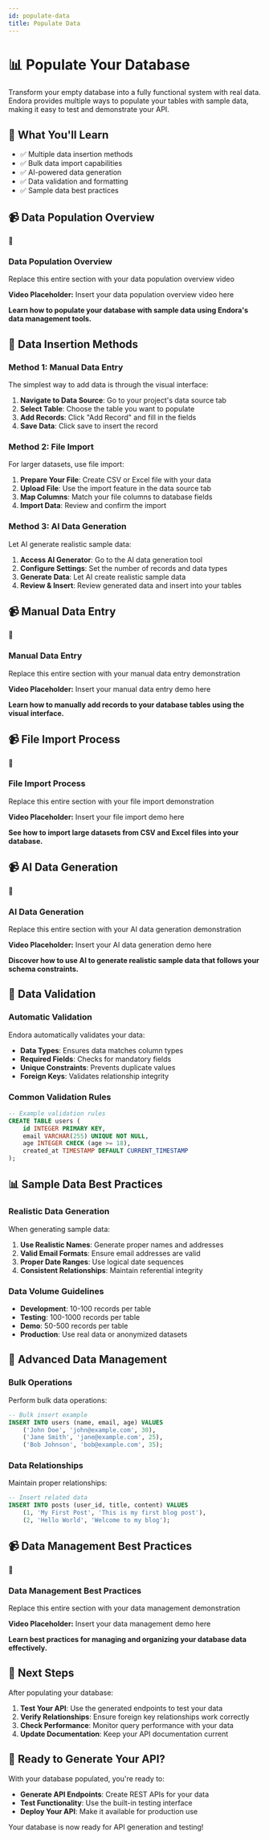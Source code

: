 ```yaml
---
id: populate-data
title: Populate Data
---
```


# 📊 Populate Your Database

Transform your empty database into a fully functional system with real data. Endora provides multiple ways to populate your tables with sample data, making it easy to test and demonstrate your API.

## 🎯 What You'll Learn

- ✅ Multiple data insertion methods
- ✅ Bulk data import capabilities
- ✅ AI-powered data generation
- ✅ Data validation and formatting
- ✅ Sample data best practices

## 📹 Data Population Overview

<div style={{
  background: '#f8f9fa',
  border: '2px dashed #dee2e6',
  borderRadius: '8px',
  padding: '40px',
  margin: '20px 0',
  textAlign: 'center',
  minHeight: '300px',
  display: 'flex',
  flexDirection: 'column',
  justifyContent: 'center',
  alignItems: 'center'
}}>
  <div style={{fontSize: '48px', marginBottom: '20px'}}>🎥</div>
  <h3 style={{color: '#495057', marginBottom: '15px'}}>Data Population Overview</h3>
  <p style={{color: '#6c757d', marginBottom: '20px'}}>Replace this entire section with your data population overview video</p>
  <div style={{
    background: '#e9ecef',
    padding: '20px',
    borderRadius: '4px',
    color: '#495057',
    fontSize: '14px'
  }}>
    <strong>Video Placeholder:</strong> Insert your data population overview video here
  </div>
</div>

**Learn how to populate your database with sample data using Endora's data management tools.**

## 🚀 Data Insertion Methods

### Method 1: Manual Data Entry

The simplest way to add data is through the visual interface:

1. **Navigate to Data Source**: Go to your project's data source tab
2. **Select Table**: Choose the table you want to populate
3. **Add Records**: Click "Add Record" and fill in the fields
4. **Save Data**: Click save to insert the record

### Method 2: File Import

For larger datasets, use file import:

1. **Prepare Your File**: Create CSV or Excel file with your data
2. **Upload File**: Use the import feature in the data source tab
3. **Map Columns**: Match your file columns to database fields
4. **Import Data**: Review and confirm the import

### Method 3: AI Data Generation

Let AI generate realistic sample data:

1. **Access AI Generator**: Go to the AI data generation tool
2. **Configure Settings**: Set the number of records and data types
3. **Generate Data**: Let AI create realistic sample data
4. **Review & Insert**: Review generated data and insert into your tables

## 📹 Manual Data Entry

<div style={{
  background: '#f8f9fa',
  border: '2px dashed #dee2e6',
  borderRadius: '8px',
  padding: '40px',
  margin: '20px 0',
  textAlign: 'center',
  minHeight: '300px',
  display: 'flex',
  flexDirection: 'column',
  justifyContent: 'center',
  alignItems: 'center'
}}>
  <div style={{fontSize: '48px', marginBottom: '20px'}}>🎥</div>
  <h3 style={{color: '#495057', marginBottom: '15px'}}>Manual Data Entry</h3>
  <p style={{color: '#6c757d', marginBottom: '20px'}}>Replace this entire section with your manual data entry demonstration</p>
  <div style={{
    background: '#e9ecef',
    padding: '20px',
    borderRadius: '4px',
    color: '#495057',
    fontSize: '14px'
  }}>
    <strong>Video Placeholder:</strong> Insert your manual data entry demo here
  </div>
</div>

**Learn how to manually add records to your database tables using the visual interface.**

## 📹 File Import Process

<div style={{
  background: '#f8f9fa',
  border: '2px dashed #dee2e6',
  borderRadius: '8px',
  padding: '40px',
  margin: '20px 0',
  textAlign: 'center',
  minHeight: '300px',
  display: 'flex',
  flexDirection: 'column',
  justifyContent: 'center',
  alignItems: 'center'
}}>
  <div style={{fontSize: '48px', marginBottom: '20px'}}>🎥</div>
  <h3 style={{color: '#495057', marginBottom: '15px'}}>File Import Process</h3>
  <p style={{color: '#6c757d', marginBottom: '20px'}}>Replace this entire section with your file import demonstration</p>
  <div style={{
    background: '#e9ecef',
    padding: '20px',
    borderRadius: '4px',
    color: '#495057',
    fontSize: '14px'
  }}>
    <strong>Video Placeholder:</strong> Insert your file import demo here
  </div>
</div>

**See how to import large datasets from CSV and Excel files into your database.**

## 📹 AI Data Generation

<div style={{
  background: '#f8f9fa',
  border: '2px dashed #dee2e6',
  borderRadius: '8px',
  padding: '40px',
  margin: '20px 0',
  textAlign: 'center',
  minHeight: '300px',
  display: 'flex',
  flexDirection: 'column',
  justifyContent: 'center',
  alignItems: 'center'
}}>
  <div style={{fontSize: '48px', marginBottom: '20px'}}>🎥</div>
  <h3 style={{color: '#495057', marginBottom: '15px'}}>AI Data Generation</h3>
  <p style={{color: '#6c757d', marginBottom: '20px'}}>Replace this entire section with your AI data generation demonstration</p>
  <div style={{
    background: '#e9ecef',
    padding: '20px',
    borderRadius: '4px',
    color: '#495057',
    fontSize: '14px'
  }}>
    <strong>Video Placeholder:</strong> Insert your AI data generation demo here
  </div>
</div>

**Discover how to use AI to generate realistic sample data that follows your schema constraints.**

## 🔧 Data Validation

### Automatic Validation

Endora automatically validates your data:

- **Data Types**: Ensures data matches column types
- **Required Fields**: Checks for mandatory fields
- **Unique Constraints**: Prevents duplicate values
- **Foreign Keys**: Validates relationship integrity

### Common Validation Rules

```sql
-- Example validation rules
CREATE TABLE users (
    id INTEGER PRIMARY KEY,
    email VARCHAR(255) UNIQUE NOT NULL,
    age INTEGER CHECK (age >= 18),
    created_at TIMESTAMP DEFAULT CURRENT_TIMESTAMP
);
```

## 📊 Sample Data Best Practices

### Realistic Data Generation

When generating sample data:

1. **Use Realistic Names**: Generate proper names and addresses
2. **Valid Email Formats**: Ensure email addresses are valid
3. **Proper Date Ranges**: Use logical date sequences
4. **Consistent Relationships**: Maintain referential integrity

### Data Volume Guidelines

- **Development**: 10-100 records per table
- **Testing**: 100-1000 records per table
- **Demo**: 50-500 records per table
- **Production**: Use real data or anonymized datasets

## 🚀 Advanced Data Management

### Bulk Operations

Perform bulk data operations:

```sql
-- Bulk insert example
INSERT INTO users (name, email, age) VALUES
    ('John Doe', 'john@example.com', 30),
    ('Jane Smith', 'jane@example.com', 25),
    ('Bob Johnson', 'bob@example.com', 35);
```

### Data Relationships

Maintain proper relationships:

```sql
-- Insert related data
INSERT INTO posts (user_id, title, content) VALUES
    (1, 'My First Post', 'This is my first blog post'),
    (2, 'Hello World', 'Welcome to my blog');
```

## 📹 Data Management Best Practices

<div style={{
  background: '#f8f9fa',
  border: '2px dashed #dee2e6',
  borderRadius: '8px',
  padding: '40px',
  margin: '20px 0',
  textAlign: 'center',
  minHeight: '300px',
  display: 'flex',
  flexDirection: 'column',
  justifyContent: 'center',
  alignItems: 'center'
}}>
  <div style={{fontSize: '48px', marginBottom: '20px'}}>🎥</div>
  <h3 style={{color: '#495057', marginBottom: '15px'}}>Data Management Best Practices</h3>
  <p style={{color: '#6c757d', marginBottom: '20px'}}>Replace this entire section with your data management demonstration</p>
  <div style={{
    background: '#e9ecef',
    padding: '20px',
    borderRadius: '4px',
    color: '#495057',
    fontSize: '14px'
  }}>
    <strong>Video Placeholder:</strong> Insert your data management demo here
  </div>
</div>

**Learn best practices for managing and organizing your database data effectively.**

## 🎯 Next Steps

After populating your database:

1. **Test Your API**: Use the generated endpoints to test your data
2. **Verify Relationships**: Ensure foreign key relationships work correctly
3. **Check Performance**: Monitor query performance with your data
4. **Update Documentation**: Keep your API documentation current

## 🚀 Ready to Generate Your API?

With your database populated, you're ready to:

- **Generate API Endpoints**: Create REST APIs for your data
- **Test Functionality**: Use the built-in testing interface
- **Deploy Your API**: Make it available for production use

Your database is now ready for API generation and testing!